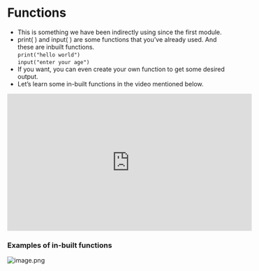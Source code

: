 # Functions

* This is something we have been indirectly using since the first module.
* print( ) and input( ) are some functions that you’ve already used. And these are inbuilt functions. \
  `print("hello world")`\
  `input("enter your age")`
* If you want, you can even create your own function to get some desired output.
* Let’s learn some in-built functions in the video mentioned below.

<iframe width="560" height="315" src="https://www.youtube.com/embed/7rjJrQy9gi4" title="YouTube video player" frameborder="0" allow="accelerometer; autoplay; clipboard-write; encrypted-media; gyroscope; picture-in-picture" allowfullscreen></iframe>

### Examples of in-built functions

![image.png](https://dphi-live.s3.amazonaws.com/media_uploads/image_7f9d182c5989435aa0200d24a5392d89.png)